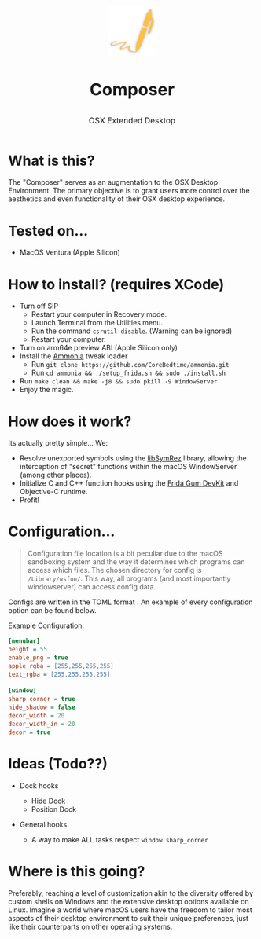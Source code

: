 <div style="display: flex; flex-direction: column; align-items: center;">
    <img src=".readme/composerlogo.png" alt="Logo" width="100"/>
    <h1 style="font-size: 34px; text-decoration: none;">Composer</h1>
    <p style="font-size: 16px; margin-top: 10px; text-decoration: none;">OSX Extended Desktop</p>
</div>


# What is this?
The "Composer" serves as an augmentation to the OSX Desktop Environment. The primary objective is to grant users more control over the aesthetics and even functionality of their OSX desktop experience.

# Tested on...
- MacOS Ventura (Apple Silicon)

# How to install? (requires XCode)
- Turn off SIP
    - Restart your computer in Recovery mode.
    - Launch Terminal from the Utilities menu.
    - Run the command `csrutil disable`. (Warning can be ignored)
    - Restart your computer.
- Turn on arm64e preview ABI (Apple Silicon only)
- Install the [Ammonia](https://github.com/CoreBedtime/ammonia) tweak loader 
    - Run `git clone https://github.com/CoreBedtime/ammonia.git`
    - Run `cd ammonia && ./setup_frida.sh && sudo ./install.sh`
- Run `make clean && make -j8 && sudo pkill -9 WindowServer`
- Enjoy the magic.

# How does it work?
Its actually pretty simple... 
We:
- Resolve unexported symbols using the [libSymRez](https://github.com/jslegendre/libSymRez.git) library, allowing the interception of "secret" functions within the macOS WindowServer (among other places). 
- Initialize C and C++ function hooks using the [Frida Gum DevKit](https://github.com/frida/frida-gum) and Objective-C runtime.
- Profit!

# Configuration...
> Configuration file location is a bit peculiar due to the macOS sandboxing system and the way it determines which programs can access which files. The chosen directory for config is `/Library/wsfun/`. This way, all programs (and most importantly windowserver) can access config data.

Configs are written in the TOML format . An example of every configuration option can be found below.

Example Configuration:
```ini
[menubar]
height = 55
enable_png = true
apple_rgba = [255,255,255,255]
text_rgba = [255,255,255,255]

[window]
sharp_corner = true
hide_shadow = false
decor_width = 20
decor_width_in = 20
decor = true
```

# Ideas (Todo??)
- Dock hooks
    - Hide Dock
    - Position Dock

- General hooks
    - A way to make ALL tasks respect `window.sharp_corner`

# Where is this going?
Preferably, reaching a level of customization akin to the diversity offered by custom shells on Windows and the extensive desktop options available on Linux. Imagine a world where macOS users have the freedom to tailor most aspects of their desktop environment to suit their unique preferences, just like their counterparts on other operating systems.
